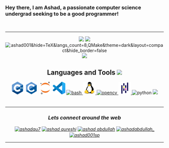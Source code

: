 ### Hey there, I am Ashad, a passionate computer science undergrad seeking to be a good programmer!

<br />

---

<p align="center">
<a>
  <img height="180em" src="https://github-readme-stats.vercel.app/api?username=ashad001&show_icons=true&hide_border=true&count_private=true&theme=dark"/>
  <img height="180em" src="https://github-readme-stats.vercel.app/api/top-langs/?username=ashad001&hide=TeX&langs_count=8,QMake&theme=dark&layout=compact&hide_border=true"/>
  <img height="200px" width='2300px' src="https://github-readme-streak-stats.herokuapp.com/?user=ashad001&" alt="ashad001&hide=TeX&langs_count=8,QMake&theme=dark&layout=compact&hide_border=false"/>
</a>

<a>
  <img height="137em" src="https://github-profile-trophy.vercel.app/?username=ashad001&theme=dark&no-frame=true&margin-w=4&row=1"/>
</a>

</p>

<div align="center">
  
## Languages and Tools <img src="https://camo.githubusercontent.com/beb64ff21c883e318e4f5db5231c2ba4175705bea1c9249e82a41ab375db4f75/68747470733a2f2f6d65646961322e67697068792e636f6d2f6d656469612f51737347456d706b79454f684243623765312f67697068792e6769663f6369643d656366303565343761306e336769316266716e74716d6f62386739616964316f796a327772336473336d67373030626c267269643d67697068792e676966" width="32px" data-canonical-src="https://media2.giphy.com/media/QssGEmpkyEOhBCb7e1/giphy.gif?cid=ecf05e47a0n3gi1bfqntqmob8g9aid1oyj2wr3ds3mg700bl&amp;rid=giphy.gif" style="max-width: 100%; user-select: auto;">
<p>
  <img src = "https://raw.githubusercontent.com/devicons/devicon/master/icons/cplusplus/cplusplus-original.svg" height = "40px"/>
  <img src = "https://raw.githubusercontent.com/devicons/devicon/master/icons/c/c-original.svg" height = "40px"/>
  <img src = "https://raw.githubusercontent.com/devicons/devicon/master/icons/jupyter/jupyter-original.svg" height = "40px"/>
  <img src = "https://raw.githubusercontent.com/devicons/devicon/master/icons/vscode/vscode-original.svg" height = "40px"/>
  <a href="https://www.gnu.org/software/bash/" target="_blank" rel="noreferrer"> <img src="https://www.vectorlogo.zone/logos/gnu_bash/gnu_bash-icon.svg" alt="bash" width="40" height="40"/> </a> 
   <a href="https://www.linux.org/" target="_blank" rel="noreferrer"> <img src="https://raw.githubusercontent.com/devicons/devicon/master/icons/linux/linux-original.svg" alt="linux" width="40" height="40"/> </a> <a href="https://opencv.org/" target="_blank" rel="noreferrer"> <img src="https://www.vectorlogo.zone/logos/opencv/opencv-icon.svg" alt="opencv" width="40" height="40"/> </a> <a href="https://pandas.pydata.org/" target="_blank" rel="noreferrer"> <img src="https://raw.githubusercontent.com/devicons/devicon/2ae2a900d2f041da66e950e4d48052658d850630/icons/pandas/pandas-original.svg" alt="pandas" width="40" height="40"/> </a>
  
  
 
 <img src="https://camo.githubusercontent.com/4a64e70fd12c123f2af41581a55645355769f126560c77dd7006b743bfe7f007/68747470733a2f2f6d656469612e67697068792e636f6d2f6d656469612f4c4d7439363338644f38646674416a74636f2f67697068792e676966" alt="python" height="40" data-canonical-src="https://media.giphy.com/media/LMt9638dO8dftAjtco/giphy.gif" style="max-width: 100%; display: inline-block;" data-target="animated-image.originalImage">
<a href="https://git-scm.com/" target="_blank"> <img src="https://img.icons8.com/color/48/000000/git.png"/> </a>
 
</p>
</div>

---

<h3 align = 'center'><i> Lets connect around the web</h3>
<p align="center">
<a href="https://twitter.com/ashadqu7" target="blank"><img align="center" src="https://raw.githubusercontent.com/rahuldkjain/github-profile-readme-generator/master/src/images/icons/Social/twitter.svg" alt="ashadqu7" height="30" width="40" /></a>
<a href="https://www.linkedin.com/in/ashad-qureshi-65b65a219/" target="blank"><img align="center" src="https://raw.githubusercontent.com/rahuldkjain/github-profile-readme-generator/master/src/images/icons/Social/linked-in-alt.svg" alt="ashad qureshi" height="30" width="40" /></a>
<a href="https://www.facebook.com/profile.php?id=100072460066654&mibextid=ZbWKwL" target="blank"><img align="center" src="https://raw.githubusercontent.com/rahuldkjain/github-profile-readme-generator/master/src/images/icons/Social/facebook.svg" alt="ashad abdullah" height="30" width="40" /></a>
<a href="https://instagram.com/ashadabdullah_" target="blank"><img align="center" src="https://raw.githubusercontent.com/rahuldkjain/github-profile-readme-generator/master/src/images/icons/Social/instagram.svg" alt="ashadabdullah_" height="30" width="40" /></a>
<a href="https://www.leetcode.com/ashad001sp" target="blank"><img align="center" src="https://raw.githubusercontent.com/rahuldkjain/github-profile-readme-generator/master/src/images/icons/Social/leet-code.svg" alt="ashad001sp" height="30" width="40" /></a>

</p>

---

</div>

